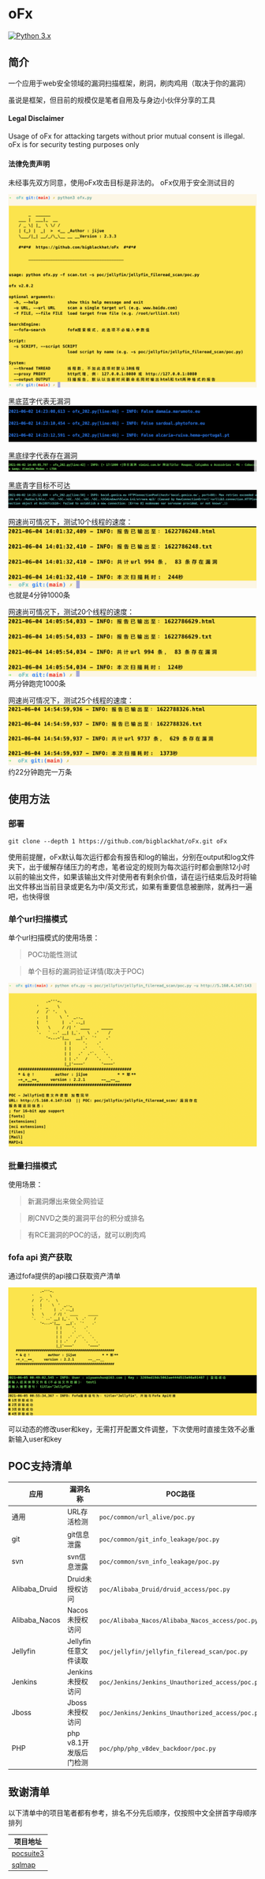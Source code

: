 # oFx
[![Python 3.x](https://img.shields.io/badge/python-3.x-yellow.svg)](https://www.python.org/)

## 简介
一个应用于web安全领域的漏洞扫描框架，刷洞，刷肉鸡用（取决于你的漏洞）  

虽说是框架，但目前的规模仅是笔者自用及与身边小伙伴分享的工具  

#### Legal Disclaimer

Usage of oFx for attacking targets without prior mutual consent is illegal.
oFx is for security testing purposes only

#### 法律免责声明
未经事先双方同意，使用oFx攻击目标是非法的。
oFx仅用于安全测试目的

![show](img/3.png)

黑底蓝字代表无漏洞  
![show](img/1.png)

黑底绿字代表存在漏洞  
![show](img/4.png)

黑底青字目标不可达  
![show](img/2.png)

网速尚可情况下，测试10个线程的速度：
![show](img/5.png)
也就是4分钟1000条  

网速尚可情况下，测试20个线程的速度：
![show](img/6.png)
两分钟跑完1000条  

网速尚可情况下，测试25个线程的速度：
![show](img/7.png)
约22分钟跑完一万条  


## 使用方法  


### 部署

```
git clone --depth 1 https://github.com/bigblackhat/oFx.git oFx
```
使用前提醒，oFx默认每次运行都会有报告和log的输出，分别在output和log文件夹下，出于缓解存储压力的考虑，笔者设定的规则为每次运行时都会删除12小时以前的输出文件，如果该输出文件对使用者有剩余价值，请在运行结束后及时将输出文件移出当前目录或更名为中/英文形式，如果有重要信息被删除，就再扫一遍吧，也快得很  

### 单个url扫描模式

单个url扫描模式的使用场景：
> POC功能性测试

> 单个目标的漏洞验证详情(取决于POC)  

![show](img/8.png)

### 批量扫描模式

使用场景：  

> 新漏洞爆出来做全网验证  

> 刷CNVD之类的漏洞平台的积分或排名  

> 有RCE漏洞的POC的话，就可以刷肉鸡  

### fofa api 资产获取

通过fofa提供的api接口获取资产清单  

![show](img/9.png)

可以动态的修改user和key，无需打开配置文件调整，下次使用时直接生效不必重新输入user和key    


## POC支持清单
|应用|漏洞名称|POC路径|
|-|-|-|
|通用|URL存活检测|``poc/common/url_alive/poc.py``|
|git|git信息泄露|``poc/common/git_info_leakage/poc.py``|
|svn|svn信息泄露|``poc/common/svn_info_leakage/poc.py``|
|Alibaba_Druid|Druid未授权访问|``poc/Alibaba_Druid/druid_access/poc.py``|
|Alibaba_Nacos|Nacos未授权访问|``poc/Alibaba_Nacos/Alibaba_Nacos_access/poc.py``|
|Jellyfin|Jellyfin任意文件读取|``poc/jellyfin/jellyfin_fileread_scan/poc.py``|
|Jenkins|Jenkins未授权访问|``poc/Jenkins/Jenkins_Unauthorized_access/poc.py``|
|Jboss|Jboss未授权访问|``poc/Jenkins/Jenkins_Unauthorized_access/poc.py``|
|PHP|php v8.1开发版后门检测|``poc/php/php_v8dev_backdoor/poc.py``|

## 致谢清单

以下清单中的项目笔者都有参考，排名不分先后顺序，仅按照中文全拼首字母顺序排列  

|项目地址|
|-|
|[pocsuite3]()|
|[sqlmap]()|



